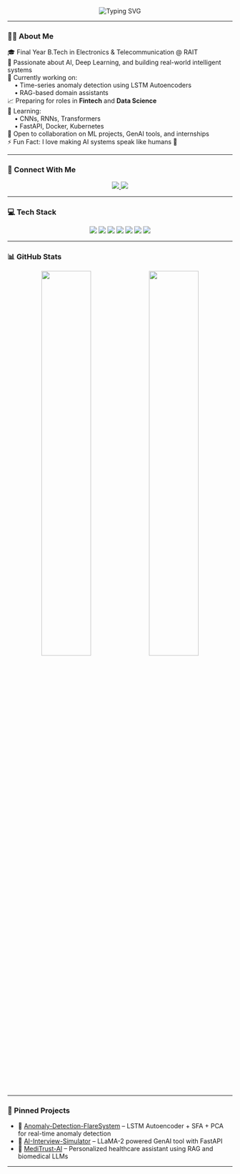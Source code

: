 <!-- BANNER (Optional: Replace with your own image hosted on Imgur or GitHub) -->
<p align="center">
  <img src="https://readme-typing-svg.demolab.com?font=Fira+Code&size=24&pause=1000&color=00F7FF&center=true&vCenter=true&width=435&lines=Hi+there%2C+I'm+Ojas+Shenwai+%F0%9F%91%8B;Aspiring+AI+%2F+ML+Engineer;Final+Year+B.Tech+%40+RAIT;Always+Learning+%F0%9F%93%9A+Creating+%F0%9F%A7%96+Contributing+%F0%9F%92%AA" alt="Typing SVG" />
</p>

---

### 👨‍💻 About Me

🎓 Final Year B.Tech in Electronics & Telecommunication @ RAIT  
🧠 Passionate about AI, Deep Learning, and building real-world intelligent systems  
🔭 Currently working on:  
&nbsp;&nbsp;&nbsp;&nbsp;• Time-series anomaly detection using LSTM Autoencoders  
&nbsp;&nbsp;&nbsp;&nbsp;• RAG-based domain assistants  
📈 Preparing for roles in **Fintech** and **Data Science**  
🌱 Learning:  
&nbsp;&nbsp;&nbsp;&nbsp;• CNNs, RNNs, Transformers  
&nbsp;&nbsp;&nbsp;&nbsp;• FastAPI, Docker, Kubernetes  
🤝 Open to collaboration on ML projects, GenAI tools, and internships  
⚡ Fun Fact: I love making AI systems speak like humans 🤖

---

### 💼 Connect With Me

<p align="center">
  <a href="https://www.linkedin.com/in/ojas-shenwai/" target="_blank">
    <img src="https://img.shields.io/badge/-LinkedIn-blue?style=for-the-badge&logo=Linkedin&logoColor=white">
  </a>
  <a href="mailto:ojas.shenwai@gmail.com">
    <img src="https://img.shields.io/badge/-Gmail-D14836?style=for-the-badge&logo=gmail&logoColor=white">
  </a>
</p>

---

### 💻 Tech Stack

<p align="center">
  <img src="https://img.shields.io/badge/Python-3670A0?style=for-the-badge&logo=python&logoColor=white"/>
  <img src="https://img.shields.io/badge/FastAPI-005571?style=for-the-badge&logo=fastapi"/>
  <img src="https://img.shields.io/badge/Docker-2496ED?style=for-the-badge&logo=docker&logoColor=white"/>
  <img src="https://img.shields.io/badge/Kubernetes-326CE5?style=for-the-badge&logo=kubernetes&logoColor=white"/>
  <img src="https://img.shields.io/badge/Streamlit-FF4B4B?style=for-the-badge&logo=streamlit&logoColor=white"/>
  <img src="https://img.shields.io/badge/PyTorch-EE4C2C?style=for-the-badge&logo=pytorch&logoColor=white"/>
  <img src="https://img.shields.io/badge/PowerBI-F2C811?style=for-the-badge&logo=powerbi&logoColor=black"/>
</p>

---

### 📊 GitHub Stats

<p align="center">
  <img src="https://github-readme-stats.vercel.app/api?username=Ojas1584&show_icons=true&theme=tokyonight" width="47%" />
  <img src="https://github-readme-streak-stats.herokuapp.com/?user=Ojas1584&theme=tokyonight" width="47%" />
</p>

---

### 🚀 Pinned Projects

- 🔹 [Anomaly-Detection-FlareSystem](https://github.com/Ojas1584/Anomaly-Detection-FlareSystem) – LSTM Autoencoder + SFA + PCA for real-time anomaly detection  
- 🔹 [AI-Interview-Simulator](https://github.com/Ojas1584/AI-Interview-Simulator) – LLaMA-2 powered GenAI tool with FastAPI  
- 🔹 [MediTrust-AI](https://github.com/Ojas1584/MediTrust-AI) – Personalized healthcare assistant using RAG and biomedical LLMs

---

